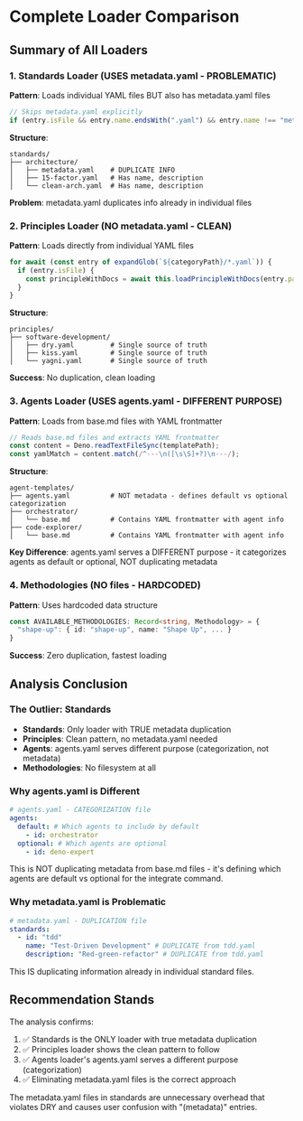 # Complete Loader Comparison

## Summary of All Loaders

### 1. Standards Loader (USES metadata.yaml - PROBLEMATIC)

**Pattern**: Loads individual YAML files BUT also has metadata.yaml files

```typescript
// Skips metadata.yaml explicitly
if (entry.isFile && entry.name.endsWith(".yaml") && entry.name !== "metadata.yaml") {
```

**Structure**:

```
standards/
├── architecture/
│   ├── metadata.yaml    # DUPLICATE INFO
│   ├── 15-factor.yaml   # Has name, description
│   └── clean-arch.yaml  # Has name, description
```

**Problem**: metadata.yaml duplicates info already in individual files

### 2. Principles Loader (NO metadata.yaml - CLEAN)

**Pattern**: Loads directly from individual YAML files

```typescript
for await (const entry of expandGlob(`${categoryPath}/*.yaml`)) {
  if (entry.isFile) {
    const principleWithDocs = await this.loadPrincipleWithDocs(entry.path);
  }
}
```

**Structure**:

```
principles/
├── software-development/
│   ├── dry.yaml         # Single source of truth
│   ├── kiss.yaml        # Single source of truth
│   └── yagni.yaml       # Single source of truth
```

**Success**: No duplication, clean loading

### 3. Agents Loader (USES agents.yaml - DIFFERENT PURPOSE)

**Pattern**: Loads from base.md files with YAML frontmatter

```typescript
// Reads base.md files and extracts YAML frontmatter
const content = Deno.readTextFileSync(templatePath);
const yamlMatch = content.match(/^---\n([\s\S]+?)\n---/);
```

**Structure**:

```
agent-templates/
├── agents.yaml          # NOT metadata - defines default vs optional categorization
├── orchestrator/
│   └── base.md          # Contains YAML frontmatter with agent info
├── code-explorer/
│   └── base.md          # Contains YAML frontmatter with agent info
```

**Key Difference**: agents.yaml serves a DIFFERENT purpose - it categorizes agents as default or optional, NOT
duplicating metadata

### 4. Methodologies (NO files - HARDCODED)

**Pattern**: Uses hardcoded data structure

```typescript
const AVAILABLE_METHODOLOGIES: Record<string, Methodology> = {
  "shape-up": { id: "shape-up", name: "Shape Up", ... }
}
```

**Success**: Zero duplication, fastest loading

## Analysis Conclusion

### The Outlier: Standards

- **Standards**: Only loader with TRUE metadata duplication
- **Principles**: Clean pattern, no metadata.yaml needed
- **Agents**: agents.yaml serves different purpose (categorization, not metadata)
- **Methodologies**: No filesystem at all

### Why agents.yaml is Different

```yaml
# agents.yaml - CATEGORIZATION file
agents:
  default: # Which agents to include by default
    - id: orchestrator
  optional: # Which agents are optional
    - id: deno-expert
```

This is NOT duplicating metadata from base.md files - it's defining which agents are default vs optional for the
integrate command.

### Why metadata.yaml is Problematic

```yaml
# metadata.yaml - DUPLICATION file
standards:
  - id: "tdd"
    name: "Test-Driven Development" # DUPLICATE from tdd.yaml
    description: "Red-green-refactor" # DUPLICATE from tdd.yaml
```

This IS duplicating information already in individual standard files.

## Recommendation Stands

The analysis confirms:

1. ✅ Standards is the ONLY loader with true metadata duplication
2. ✅ Principles loader shows the clean pattern to follow
3. ✅ Agents loader's agents.yaml serves a different purpose (categorization)
4. ✅ Eliminating metadata.yaml files is the correct approach

The metadata.yaml files in standards are unnecessary overhead that violates DRY and causes user confusion with
"(metadata)" entries.
